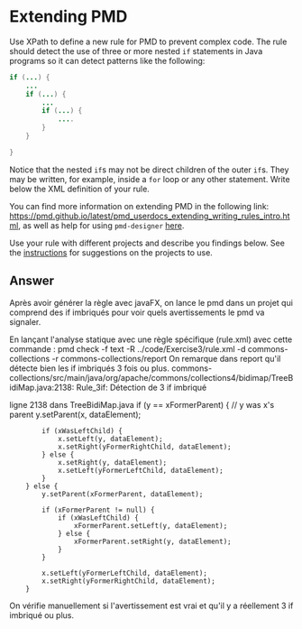 # Extending PMD

Use XPath to define a new rule for PMD to prevent complex code. The rule should detect the use of three or more nested `if` statements in Java programs so it can detect patterns like the following:

```Java
if (...) {
    ...
    if (...) {
        ...
        if (...) {
            ....
        }
    }

}
```
Notice that the nested `if`s may not be direct children of the outer `if`s. They may be written, for example, inside a `for` loop or any other statement.
Write below the XML definition of your rule.

You can find more information on extending PMD in the following link: https://pmd.github.io/latest/pmd_userdocs_extending_writing_rules_intro.html, as well as help for using `pmd-designer` [here](./designer-help.md).

Use your rule with different projects and describe you findings below. See the [instructions](../sujet.md) for suggestions on the projects to use.

## Answer

Après avoir générer la règle avec javaFX, on lance le pmd dans un projet qui comprend des if imbriqués pour voir quels avertissements le pmd va signaler. 

En lançant l'analyse statique avec une règle spécifique (rule.xml) avec cette commande : pmd check -f text -R ../code/Exercise3/rule.xml -d commons-collections -r commons-collections/report
On remarque dans report qu'il détecte bien les if imbriqués 3 fois ou plus.
commons-collections/src/main/java/org/apache/commons/collections4/bidimap/TreeBidiMap.java:2138:	Rule_3if:	Détection de 3 if imbriqué

ligne 2138 dans TreeBidiMap.java
        if (y == xFormerParent) { // y was x's parent
            y.setParent(x, dataElement);

            if (xWasLeftChild) {
                x.setLeft(y, dataElement);
                x.setRight(yFormerRightChild, dataElement);
            } else {
                x.setRight(y, dataElement);
                x.setLeft(yFormerLeftChild, dataElement);
            }
        } else {
            y.setParent(xFormerParent, dataElement);

            if (xFormerParent != null) {
                if (xWasLeftChild) {
                    xFormerParent.setLeft(y, dataElement);
                } else {
                    xFormerParent.setRight(y, dataElement);
                }
            }

            x.setLeft(yFormerLeftChild, dataElement);
            x.setRight(yFormerRightChild, dataElement);
        }

On vérifie manuellement si l'avertissement est vrai et qu'il y a réellement 3 if imbriqué ou plus. 

